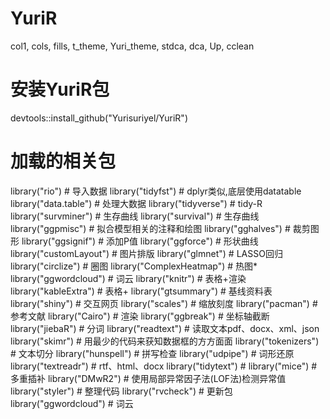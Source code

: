 # YuriR
col1, cols, fills, t_theme, Yuri_theme, stdca, dca, Up, cclean
# 安装YuriR包
devtools::install_github("Yurisuriyel/YuriR")  
# 加载的相关包
library("rio") # 导入数据
library("tidyfst") # dplyr类似,底层使用datatable
library("data.table") # 处理大数据
library("tidyverse") # tidy-R
library("survminer") # 生存曲线
library("survival") # 生存曲线
library("ggpmisc") # 拟合模型相关的注释和绘图
library("gghalves") # 裁剪图形
library("ggsignif") # 添加P值
library("ggforce") # 形状曲线
library("customLayout") # 图片排版
library("glmnet") # LASSO回归
library("circlize") # 圈图
library("ComplexHeatmap") # 热图*
library("ggwordcloud") # 词云
library("knitr") # 表格+渲染
library("kableExtra") # 表格+
library("gtsummary") # 基线资料表
library("shiny") # 交互网页
library("scales") # 缩放刻度
library("pacman") # 参考文献
library("Cairo") # 渲染
library("ggbreak") # 坐标轴截断
library("jiebaR") # 分词
library("readtext") # 读取文本pdf、docx、xml、json
library("skimr") # 用最少的代码来获知数据框的方方面面
library("tokenizers") # 文本切分
library("hunspell") # 拼写检查
library("udpipe") # 词形还原
library("textreadr") # rtf、html、docx
library("tidytext") #
library("mice") # 多重插补
library("DMwR2") # 使用局部异常因子法(LOF法)检测异常值
library("styler") # 整理代码
library("rvcheck") # 更新包
library("ggwordcloud") # 词云
